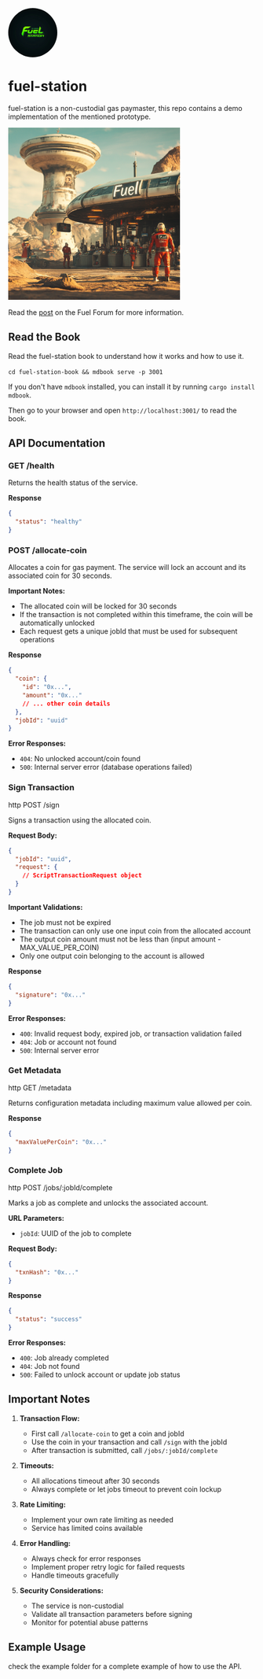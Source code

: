 <img src="./assets/logo.png" alt="fuel-station" width="100" style="border-radius: 100%;">

# fuel-station

fuel-station is a non-custodial gas paymaster, this repo contains a demo implementation of the mentioned prototype.

<img src="./assets/image.png" alt="fuel-station" width="350">

Read the [post](https://forum.fuel.network/t/fuel-station-gas-paymaster-on-fuel/7078) on the Fuel Forum for more information.

## Read the Book

Read the fuel-station book to understand how it works and how to use it.

`cd fuel-station-book && mdbook serve -p 3001`

If you don't have `mdbook` installed, you can install it by running `cargo install mdbook`.

Then go to your browser and open `http://localhost:3001/` to read the book.

## API Documentation

### GET /health

Returns the health status of the service.

**Response**

```json
{
  "status": "healthy"
}
```

### POST /allocate-coin

Allocates a coin for gas payment. The service will lock an account and its associated coin for 30 seconds.

**Important Notes:**

- The allocated coin will be locked for 30 seconds
- If the transaction is not completed within this timeframe, the coin will be automatically unlocked
- Each request gets a unique jobId that must be used for subsequent operations

**Response**

```json
{
  "coin": {
    "id": "0x...",
    "amount": "0x..."
    // ... other coin details
  },
  "jobId": "uuid"
}
```

**Error Responses:**

- `404`: No unlocked account/coin found
- `500`: Internal server error (database operations failed)

### Sign Transaction

http
POST /sign

Signs a transaction using the allocated coin.

**Request Body:**

```json
{
  "jobId": "uuid",
  "request": {
    // ScriptTransactionRequest object
  }
}
```

**Important Validations:**

- The job must not be expired
- The transaction can only use one input coin from the allocated account
- The output coin amount must not be less than (input amount - MAX_VALUE_PER_COIN)
- Only one output coin belonging to the account is allowed

**Response**

```json
{
  "signature": "0x..."
}
```

**Error Responses:**

- `400`: Invalid request body, expired job, or transaction validation failed
- `404`: Job or account not found
- `500`: Internal server error

### Get Metadata

http
GET /metadata

Returns configuration metadata including maximum value allowed per coin.

**Response**

```json
{
  "maxValuePerCoin": "0x..."
}
```

### Complete Job

http
POST /jobs/:jobId/complete

Marks a job as complete and unlocks the associated account.

**URL Parameters:**

- `jobId`: UUID of the job to complete

**Request Body:**

```json
{
  "txnHash": "0x..."
}
```

**Response**

```json
{
  "status": "success"
}
```

**Error Responses:**

- `400`: Job already completed
- `404`: Job not found
- `500`: Failed to unlock account or update job status

## Important Notes

1. **Transaction Flow:**

   - First call `/allocate-coin` to get a coin and jobId
   - Use the coin in your transaction and call `/sign` with the jobId
   - After transaction is submitted, call `/jobs/:jobId/complete`

2. **Timeouts:**

   - All allocations timeout after 30 seconds
   - Always complete or let jobs timeout to prevent coin lockup

3. **Rate Limiting:**

   - Implement your own rate limiting as needed
   - Service has limited coins available

4. **Error Handling:**

   - Always check for error responses
   - Implement proper retry logic for failed requests
   - Handle timeouts gracefully

5. **Security Considerations:**
   - The service is non-custodial
   - Validate all transaction parameters before signing
   - Monitor for potential abuse patterns

## Example Usage

check the example folder for a complete example of how to use the API.
